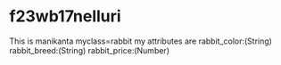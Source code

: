 # f23wb17nelluri
This is manikanta
myclass=rabbit my attributes are
rabbit_color:(String) 
rabbit_breed:(String) 
rabbit_price:(Number)
